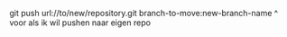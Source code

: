 git push url://to/new/repository.git branch-to-move:new-branch-name
^ voor als ik wil pushen naar eigen repo
